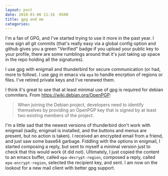 ```yaml
---
layout: post
date: 2018-01-06 11:16 -0500
title: gpg and me
categories:
---
```

I'm a fan of GPG, and I've started trying to use it more in the past year. I now sign all git commits (that's really easy via a global config option and github gives you a green "Verified" badge if you upload your public key to your profile, there are some rumblings around that it's just taking up space in the repo holding all the signatures).

I use gpg with enigmail and thunderbird for secure communication (or had, more to follow). I use gpg in emacs via `epa` to handle encrption of regions or files. I've retired private keys and I've
renewed them.

I think it's great to see that at least minimal use of gpg is required for debian commiters. From https://wiki.debian.org/OpenPGP:

> When joining the Debian project, developers need to identify themselves by providing an OpenPGP key that is signed by at least two existing members of the project.

I'm a little sad that the newest versions of thunderbird don't work with enigmail (sadly, enigmail is installed, and the buttons and menus are present, but no action is taken). I received an encrypted email from a friend, and just saw some base64 garbage. Fiddling with the options in enigmail, I started composing a reply, but sent to myself a minimal version just to check that this would work (it did not). Ultimately, I just copied the content to an emacs buffer, called `epa-decrypt-region`, composed a reply, called `epa-encrypt-region`, selected the recipient key, and sent. I am now on the lookout for a new mail client with better gpg support.
